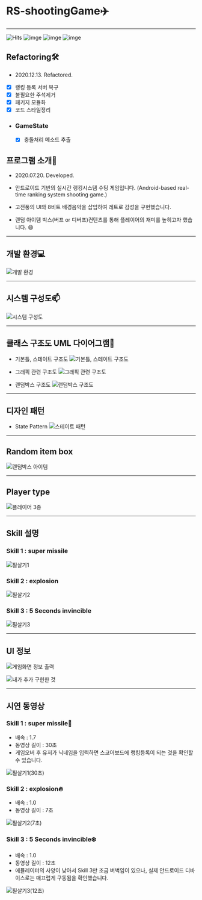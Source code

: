 # RS-shootingGame:airplane:

------

![Hits](https://hits.seeyoufarm.com/api/count/incr/badge.svg?url=https%3A%2F%2Fgithub.com%2Fmsmn1729%2FRS-shootingGame&count_bg=%2306A1F1&title_bg=%23555555&icon=iconify.svg&icon_color=%23FFFFFF&title=hits&edge_flat=false)
![imge](https://img.shields.io/badge/ProjectType-TeamProject-green)
![imge](https://img.shields.io/badge/Language-Java-yellow)
![imge](https://img.shields.io/badge/Tools-AndroidStudio-red)

## Refactoring🛠
- 2020.12.13. Refactored.

- [x] 랭킹 등록 서버 복구
- [x] 불필요한 주석제거
- [x] 패키지 모듈화
- [x] 코드 스타일정리

- ### GameState
  - [x] 충돌처리 메소드 추출
  
## 프로그램 소개:memo:
- 2020.07.20. Developed.

- 안드로이드 기반의 실시간 랭킹시스템 슈팅 게임입니다. (Android-based real-time ranking system shooting game.)

- 고전풍의 UI와 8비트 배경음악을 삽입하여 레트로 감성을 구현했습니다.

- 랜덤 아이템 박스(버프 or 디버프)컨텐츠를 통해 플레이어의 재미를 높히고자 했습니다. :smile:

------

## 개발 환경:computer:
![개발 환경](https://user-images.githubusercontent.com/59201008/95119599-28b71a80-0787-11eb-8f94-214e1cea63ec.png)

------

## 시스템 구성도:mailbox:
![시스템 구성도](https://user-images.githubusercontent.com/59201008/95119680-50a67e00-0787-11eb-8528-5d6b2d348550.png)

------

## 클래스 구조도 UML 다이어그램:notebook_with_decorative_cover:
- 기본틀, 스테이트 구조도
![기본틀, 스테이트 구조도](https://user-images.githubusercontent.com/59201008/95118834-e80ad180-0785-11eb-88f3-53690fbcb5fb.png)

- 그래픽 관련 구조도
![그래픽 관련 구조도](https://user-images.githubusercontent.com/59201008/95118891-053fa000-0786-11eb-9be8-de6e022d2d7a.png)

- 랜덤박스 구조도
![랜덤박스 구조도](https://user-images.githubusercontent.com/59201008/95118931-17214300-0786-11eb-9f40-bef32ca0cba2.png)

------

## 디자인 패턴
- State Pattern
![스테이트 패턴](https://user-images.githubusercontent.com/59201008/95119231-99116c00-0786-11eb-8386-ceb2baed78b5.png)

------

## Random item box
![랜덤박스 아이템](https://user-images.githubusercontent.com/59201008/95119814-8ba8b180-0787-11eb-8de8-a5ec3ad1d662.png)

------

## Player type
![플레이어 3종](https://user-images.githubusercontent.com/59201008/95119858-9bc09100-0787-11eb-8dbd-10a97cc062cc.png)

------

## Skill 설명
### Skill 1 : super missile

![필살기1](https://user-images.githubusercontent.com/59201008/95120024-dcb8a580-0787-11eb-8383-3c512088cda7.png)

### Skill 2 : explosion

![필살기2](https://user-images.githubusercontent.com/59201008/95120040-e4784a00-0787-11eb-8cfd-336e6844aec3.png)

### Skill 3 : 5 Seconds invincible

![필살기3](https://user-images.githubusercontent.com/59201008/95120056-e9d59480-0787-11eb-8c7d-08594de798c9.png)

------

## UI 정보
![게임화면 정보 출력](https://user-images.githubusercontent.com/59201008/95120110-007beb80-0788-11eb-97a4-b1aba80daa73.png)

![내가 추가 구현한 것](https://user-images.githubusercontent.com/59201008/95119253-a4649780-0786-11eb-8ac4-69c94b48854c.png)

------

## 시연 동영상
### Skill 1 : super missile:rocket:
- 배속 : 1.7
- 동영상 길이 : 30초
- 게임오버 후 유저가 닉네임을 입력하면 스코어보드에 랭킹등록이 되는 것을 확인할 수 있습니다. 

![필살기1(30초)](https://user-images.githubusercontent.com/59201008/95127713-6621a500-0793-11eb-9377-3bc6e6a1f906.gif)


### Skill 2 : explosion:fire:
- 배속 : 1.0
- 동영상 길이 : 7초

![필살기2(7초)](https://user-images.githubusercontent.com/59201008/95126959-37ef9580-0792-11eb-966c-17044383f52e.gif)

### Skill 3 : 5 Seconds invincible:snowflake:
- 배속 : 1.0
- 동영상 길이 : 12초
- 에뮬레이터의 사양이 낮아서 Skill 3만 조금 버벅임이 있으나, 실제 안드로이드 디바이스로는 매끄럽게 구동됨을 확인했습니다.

![필살기3(12초)](https://user-images.githubusercontent.com/59201008/95128182-024bac00-0794-11eb-9d1d-62c4f6346cdd.gif)

